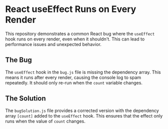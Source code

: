 # React useEffect Runs on Every Render

This repository demonstrates a common React bug where the `useEffect` hook runs on every render, even when it shouldn't. This can lead to performance issues and unexpected behavior.

## The Bug

The `useEffect` hook in the `bug.js` file is missing the dependency array.  This means it runs after every render, causing the console log to spam repeatedly.  It should only re-run when the `count` variable changes.

## The Solution

The `bugSolution.js` file provides a corrected version with the dependency array `[count]` added to the `useEffect` hook. This ensures that the effect only runs when the value of `count` changes.
